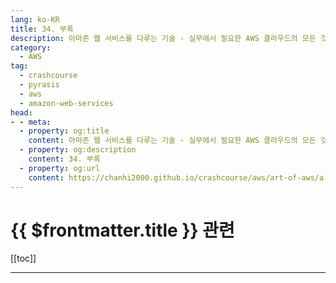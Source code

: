 ```yaml
---
lang: ko-KR
title: 34. 부록
description: 아마존 웹 서비스를 다루는 기술 - 실무에서 필요한 AWS 클라우드의 모든 것! > 34. 부록
category:
  - AWS
tag: 
  - crashcourse
  - pyrasis
  - aws 
  - amazon-web-services
head:
- - meta:
  - property: og:title
    content: 아마존 웹 서비스를 다루는 기술 - 실무에서 필요한 AWS 클라우드의 모든 것! > 34. 부록
  - property: og:description
    content: 34. 부록
  - property: og:url
    content: https://chanhi2000.github.io/crashcourse/aws/art-of-aws/a.html
---
```


# {{ $frontmatter.title }} 관련

[[toc]]

---

<TagLinks />